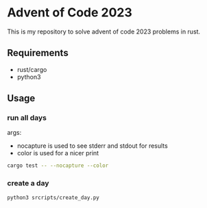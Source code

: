 # Advent of Code 2023

This is my repository to solve advent of code 2023 problems in rust.

## Requirements

- rust/cargo
- python3

## Usage

### run all days

args:

- nocapture is used to see stderr and stdout for results
- color is used for a nicer print

```bash
cargo test -- --nocapture --color
```

### create a day

```bash
python3 srcripts/create_day.py
```
